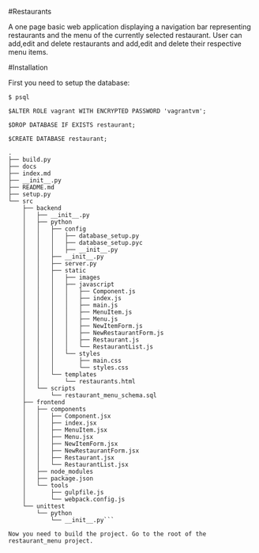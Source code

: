 #Restaurants

A one page basic web application displaying a navigation bar representing restaurants and the menu of the currently selected restaurant. 
User can add,edit and delete restaurants and add,edit and delete their respective menu items.


#Installation

First you need to setup the database:

`$ psql`

`$ALTER ROLE vagrant WITH ENCRYPTED PASSWORD 'vagrantvm';`

`$DROP DATABASE IF EXISTS restaurant;`

`$CREATE DATABASE restaurant;`

```
.
├── build.py
├── docs
├── index.md
├── __init__.py
├── README.md
├── setup.py
└── src
    ├── backend
    │   ├── __init__.py
    │   ├── python
    │   │   ├── config
    │   │   │   ├── database_setup.py
    │   │   │   ├── database_setup.pyc
    │   │   │   ├── __init__.py
    │   │   ├── __init__.py
    │   │   ├── server.py
    │   │   ├── static
    │   │   │   ├── images
    │   │   │   ├── javascript
    │   │   │   │   ├── Component.js
    │   │   │   │   ├── index.js
    │   │   │   │   ├── main.js
    │   │   │   │   ├── MenuItem.js
    │   │   │   │   ├── Menu.js
    │   │   │   │   ├── NewItemForm.js
    │   │   │   │   ├── NewRestaurantForm.js
    │   │   │   │   ├── Restaurant.js
    │   │   │   │   └── RestaurantList.js
    │   │   │   └── styles
    │   │   │       ├── main.css
    │   │   │       └── styles.css
    │   │   └── templates
    │   │       └── restaurants.html
    │   └── scripts
    │       └── restaurant_menu_schema.sql
    ├── frontend
    │   ├── components
    │   │   ├── Component.jsx
    │   │   ├── index.jsx
    │   │   ├── MenuItem.jsx
    │   │   ├── Menu.jsx
    │   │   ├── NewItemForm.jsx
    │   │   ├── NewRestaurantForm.jsx
    │   │   ├── Restaurant.jsx
    │   │   └── RestaurantList.jsx
    │   ├── node_modules
    │   ├── package.json
    │   └── tools
    │       ├── gulpfile.js
    │       └── webpack.config.js
    └── unittest
        └── python
            └── __init__.py```

Now you need to build the project. Go to the root of the restaurant_menu project. 

